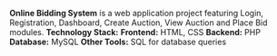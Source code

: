 ****Online Bidding System****
is a web application project featuring Login, Registration, Dashboard, Create Auction, View Auction and Place Bid modules.
**Technology Stack:**
**Frontend:** HTML, CSS
**Backend:** PHP
**Database:** MySQL
**Other Tools:** SQL for database queries
